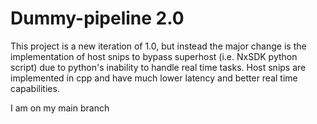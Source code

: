 # Dummy-pipeline 2.0
This project is a new iteration of 1.0, but instead the major change is the implementation of host snips to bypass superhost (i.e. NxSDK python script) due to python's inability to handle real time tasks. Host snips are implemented in cpp and have much lower latency and better real time capabilities. 

I am on my main branch